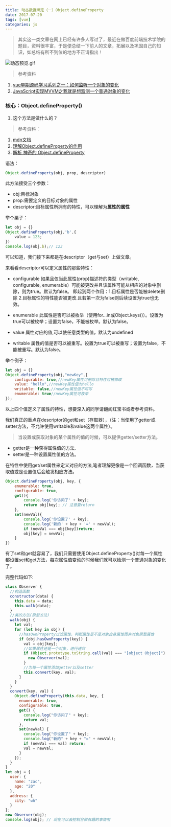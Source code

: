 ```yaml
---
title: 动态数据绑定（一）Object.defineProperty
date: 2017-07-20
tags: [vue]
categories: js
---
```

> 其实这一类文章在网上已经有许多人写过了，最近在做百度前端技术学院的题目，资料很丰富，于是便总结一下前人的文章，拓展以及巩固自己的知识，如总结有所不到位的地方不正请指出！

![动态预览.gif](http://upload-images.jianshu.io/upload_images/4869616-e4a9eab7fc323726.gif?imageMogr2/auto-orient/strip)
>参考资料
1. [vue早期源码学习系列之一：如何监听一个对象的变化](https://github.com/youngwind/blog/issues/84)
2. [JavaScript实现MVVM之我就是想监测一个普通对象的变化](http://hcysun.me/2016/04/28/JavaScript%E5%AE%9E%E7%8E%B0MVVM%E4%B9%8B%E6%88%91%E5%B0%B1%E6%98%AF%E6%83%B3%E7%9B%91%E6%B5%8B%E4%B8%80%E4%B8%AA%E6%99%AE%E9%80%9A%E5%AF%B9%E8%B1%A1%E7%9A%84%E5%8F%98%E5%8C%96/)

### 核心：Object.defineProperty()

1. 这个方法是做什么的？

>参考资料：
1. [mdn文档](https://developer.mozilla.org/en-US/docs/Web/JavaScript/Reference/Global_Objects/Object/defineProperty)
2. [理解Object.defineProperty的作用](https://segmentfault.com/a/1190000007434923)
3. [解析 神奇的 Object.defineProperty](http://blog.csdn.net/u013861109/article/details/52429819)

语法：
```js
Object.defineProperty(obj, prop, descriptor)
```    
此方法接受三个参数：

* obj:目标对象
* prop:需要定义的目标对象的属性
* descriptor:目标属性所拥有的特性，可以理解为**属性的属性**

举个栗子：
```js
let obj = {}
Object.defineProperty(obj,'b',{
    value = 123;
})
console.log(obj.b);// 123
```   

可以知道，我们接下来都是在descriptor（get与set）上做文章。

来看看descriptor可以定义属性的那些特性：

* configurable
如果且仅当此属性(prop)描述符的类型（writable, configurable, enumerable）可能被更改并且该属性可能从相应的对象中删除，则为true。默认为false。
即起到两个作用：1.目标属性是否能被delete删除 2.目标属性的特性能否被更改.且若第一次为false则后续设置为true也无效。

* enumerable
此属性是否可以被枚举（使用for...in或Object.keys()）。设置为true可以被枚举；设置为false，不能被枚举。默认为false。

* value
属性对应的值,可以使任意类型的值，默认为undefined

* writable
属性的值是否可以被重写。设置为true可以被重写；设置为false，不能被重写。默认为false。


举个例子：
```js
let obj = {}
Object.defineProperty(obj,"newKey",{
    configurable: true,//newKey属性可删除且特性可被修改
    value: "hello",//newKey属性值为hello
    writable: false,//newKey属性值不可写
    enumerable: true//newKey属性可枚举
});
```

以上四个值定义了属性的特性，想要深入的同学请翻阅红宝书或者参考资料。

我们真正的重点在descriptor的get和set（存取器），（注：当使用了getter或setter方法，不允许使用writable和value这两个属性）。

>当设置或获取对象的某个属性的值的时候，可以提供getter/setter方法。
* getter是一种获得属性值的方法.
* setter是一种设置属性值的方法。

在特性中使用get/set属性来定义对应的方法,笔者理解更像是一个回调函数，当获取值或是设置值后会触发相应方法。
```js
Object.defineProperty(obj, key, {
    enumerable: true,
    configurable: true,
    get(){
        console.log('你访问了' + key);
        return obj[key]; // 注意要return
    },
    set(newVal){
        console.log('你设置了' + key);
        console.log('新的' + key + '=' + newVal);
        if (newVal === obj[key])return;
        obj[key] = newVal;
    }
})
```    

有了set和get就容易了，我们只需要使用Object.defineProperty()对每一个属性都设置set和get方法，每次属性值变动的时候我们就可以检测一个普通对象的变化了。

完整代码如下:
```js
class Observer {
  //构造函数
  constructor(data) {
    this.data = data;
    this.walk(data);
  }
  //类的方法(原型方法)
  walk(obj) {
    let val;
    for (let key in obj) {
      //hasOwnProperty过滤属性，判断属性是不是对象自身属性而非对象原型属性
      if (obj.hasOwnProperty(key)) {
        val = obj[key];
        //如果属性还是一个对象，进行递归
        if (Object.prototype.toString.call(val) === "[object Object]") {
          new Observer(val);
        }
        //为每一个属性添加getter以及setter
        this.convert(key, val);
      }
    }
  }
  convert(key, val) {
    Object.defineProperty(this.data, key, {
      enumerable: true,
      configurable: true,
      get() {
        console.log("你访问了" + key);
        return val;
      },
      set(newVal) {
        console.log("你设置了" + key);
        console.log("新的" + key + "=" + newVal);
        if (newVal === val) return;
        val = newVal;
      }
    });
  }
}
let obj = {
  user: {
    name: "zac",
    age: "20"
  },
  address: {
    city: "wh"
  }
};
new Observer(obj);
console.log(obj); // 现在可以去控制台做有趣的事情啦    
```